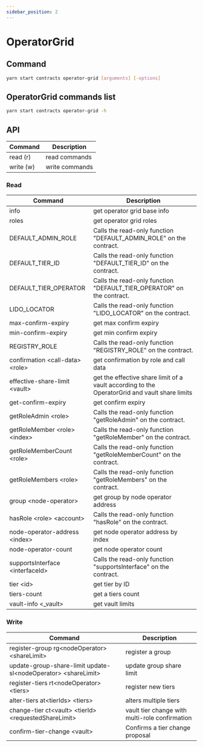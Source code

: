 ```yaml
---
sidebar_position: 2
---
```


# OperatorGrid

## Command

```bash
yarn start contracts operator-grid [arguments] [-options]
```

## OperatorGrid commands list

```bash
yarn start contracts operator-grid -h
```

## API

| Command   | Description    |
| --------- | -------------- |
| read (r)  | read commands  |
| write (w) | write commands |

### Read

| Command                           | Description                                                                                   |
| --------------------------------- | --------------------------------------------------------------------------------------------- |
| info                              | get operator grid base info                                                                   |
| roles                             | get operator grid roles                                                                       |
| DEFAULT_ADMIN_ROLE                | Calls the read-only function "DEFAULT_ADMIN_ROLE" on the contract.                            |
| DEFAULT_TIER_ID                   | Calls the read-only function "DEFAULT_TIER_ID" on the contract.                               |
| DEFAULT_TIER_OPERATOR             | Calls the read-only function "DEFAULT_TIER_OPERATOR" on the contract.                         |
| LIDO_LOCATOR                      | Calls the read-only function "LIDO_LOCATOR" on the contract.                                  |
| max-confirm-expiry                | get max confirm expiry                                                                        |
| min-confirm-expiry                | get min confirm expiry                                                                        |
| REGISTRY_ROLE                     | Calls the read-only function "REGISTRY_ROLE" on the contract.                                 |
| confirmation \<call-data> \<role> | get confirmation by role and call data                                                        |
| effective-share-limit \<vault>    | get the effective share limit of a vault according to the OperatorGrid and vault share limits |
| get-confirm-expiry                | get confirm expiry                                                                            |
| getRoleAdmin \<role>              | Calls the read-only function "getRoleAdmin" on the contract.                                  |
| getRoleMember \<role> \<index>    | Calls the read-only function "getRoleMember" on the contract.                                 |
| getRoleMemberCount \<role>        | Calls the read-only function "getRoleMemberCount" on the contract.                            |
| getRoleMembers \<role>            | Calls the read-only function "getRoleMembers" on the contract.                                |
| group \<node-operator>            | get group by node operator address                                                            |
| hasRole \<role> \<account>        | Calls the read-only function "hasRole" on the contract.                                       |
| node-operator-address \<index>    | get node operator address by index                                                            |
| node-operator-count               | get node operator count                                                                       |
| supportsInterface \<interfaceId>  | Calls the read-only function "supportsInterface" on the contract.                             |
| tier \<id>                        | get tier by ID                                                                                |
| tiers-count                       | get a tiers count                                                                             |
| vault-info \<\_vault>             | get vault limits                                                                              |

### Write

| Command                                                         | Description                                    |
| --------------------------------------------------------------- | ---------------------------------------------- |
| register-group rg\<nodeOperator> \<shareLimit>                  | register a group                               |
| update-group-share-limit update-sl\<nodeOperator> \<shareLimit> | update group share limit                       |
| register-tiers rt\<nodeOperator> \<tiers>                       | register new tiers                             |
| alter-tiers at\<tierIds> \<tiers>                               | alters multiple tiers                          |
| change-tier ct\<vault> \<tierId> \<requestedShareLimit>         | vault tier change with multi-role confirmation |
| confirm-tier-change \<vault>                                    | Confirms a tier change proposal                |
